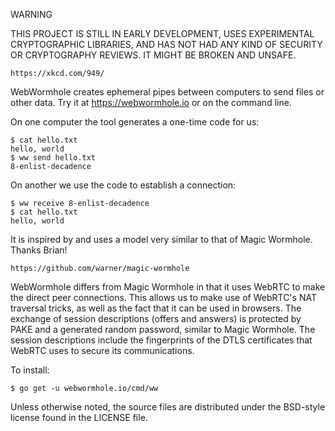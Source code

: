 WARNING

THIS PROJECT IS STILL IN EARLY DEVELOPMENT, USES EXPERIMENTAL
CRYPTOGRAPHIC LIBRARIES, AND HAS NOT HAD ANY KIND OF SECURITY OR
CRYPTOGRAPHY REVIEWS. IT MIGHT BE BROKEN AND UNSAFE.

	https://xkcd.com/949/

WebWormhole creates ephemeral pipes between computers to send files
or other data. Try it at https://webwormhole.io or on the command
line.

On one computer the tool generates a one-time code for us:

	$ cat hello.txt
	hello, world
	$ ww send hello.txt
	8-enlist-decadence

On another we use the code to establish a connection:

	$ ww receive 8-enlist-decadence
	$ cat hello.txt
	hello, world

It is inspired by and uses a model very similar to that of Magic
Wormhole. Thanks Brian!

	https://github.com/warner/magic-wormhole

WebWormhole differs from Magic Wormhole in that it uses WebRTC
to make the direct peer connections. This allows us to make use of
WebRTC's NAT traversal tricks, as well as the fact that it can be
used in browsers. The exchange of session descriptions (offers and
answers) is protected by PAKE and a generated random password,
similar to Magic Wormhole. The session descriptions include the
fingerprints of the DTLS certificates that WebRTC uses to secure
its communications.

To install:

	$ go get -u webwormhole.io/cmd/ww

Unless otherwise noted, the source files are distributed under the
BSD-style license found in the LICENSE file.
